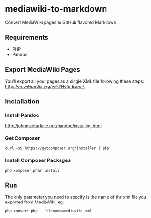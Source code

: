 mediawiki-to-markdown
=====================

Convert MediaWiki pages to GitHub flavored Markdown

## Requirements

* PHP
* Pandoc


## Export MediaWiki Pages

You'll export all your pages as a single XML file following these steps: http://en.wikipedia.org/wiki/Help:Export


## Installation

### Install Pandoc

http://johnmacfarlane.net/pandoc/installing.html


### Get Composer

`curl -sS https://getcomposer.org/installer | php`


### Install Composer Packages

`php composer.phar install`


## Run

The only parameter you need to specify is the name of the xml file you exported from MediaWiki, eg: 

`php convert.php --filename=mediawiki.xml`